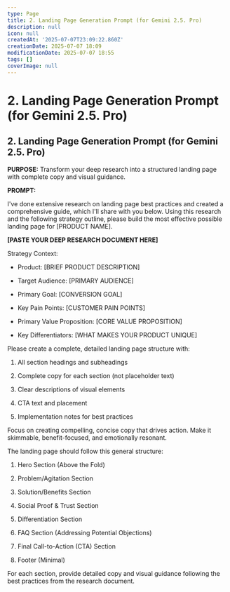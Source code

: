 ```yaml
---
type: Page
title: 2. Landing Page Generation Prompt (for Gemini 2.5. Pro)
description: null
icon: null
createdAt: '2025-07-07T23:09:22.860Z'
creationDate: 2025-07-07 18:09
modificationDate: 2025-07-07 18:55
tags: []
coverImage: null
---
```


# 2. Landing Page Generation Prompt (for Gemini 2.5. Pro)

## 2. Landing Page Generation Prompt (for Gemini 2.5. Pro)

**PURPOSE:** Transform your deep research into a structured landing page with complete copy and visual guidance.

**PROMPT:**

I've done extensive research on landing page best practices and created a comprehensive guide, which I'll share with you below. Using this research and the following strategy outline, please build the most effective possible landing page for [PRODUCT NAME].

**[PASTE YOUR DEEP RESEARCH DOCUMENT HERE]**

Strategy Context:

- Product: [BRIEF PRODUCT DESCRIPTION]

- Target Audience: [PRIMARY AUDIENCE]

- Primary Goal: [CONVERSION GOAL]

- Key Pain Points: [CUSTOMER PAIN POINTS]

- Primary Value Proposition: [CORE VALUE PROPOSITION]

- Key Differentiators: [WHAT MAKES YOUR PRODUCT UNIQUE]

Please create a complete, detailed landing page structure with:

1. All section headings and subheadings

2. Complete copy for each section (not placeholder text)

3. Clear descriptions of visual elements

4. CTA text and placement

5. Implementation notes for best practices

Focus on creating compelling, concise copy that drives action. Make it skimmable, benefit-focused, and emotionally resonant.

The landing page should follow this general structure:

1. Hero Section (Above the Fold)

2. Problem/Agitation Section

3. Solution/Benefits Section

4. Social Proof & Trust Section

5. Differentiation Section

6. FAQ Section (Addressing Potential Objections)

7. Final Call-to-Action (CTA) Section

8. Footer (Minimal)

For each section, provide detailed copy and visual guidance following the best practices from the research document.


